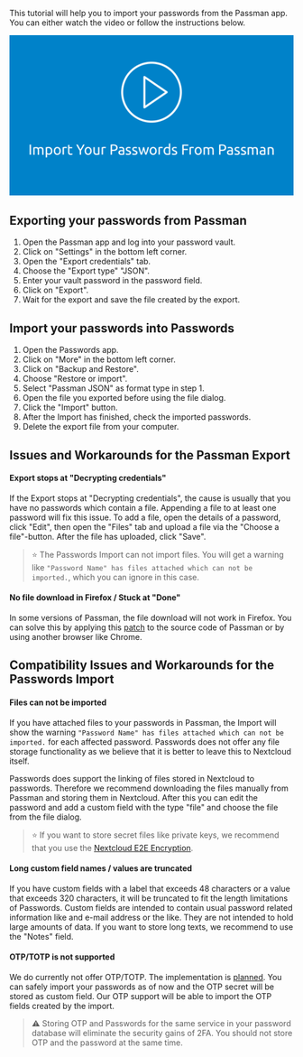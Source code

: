 This tutorial will help you to import your passwords from the Passman app.
You can either watch the video or follow the instructions below.

[![How To: Import your passwords from Passman](../_files/_previews/passman-import.png)](../_files/videos/passman-import.webm)


## Exporting your passwords from Passman
1. Open the Passman app and log into your password vault.
2. Click on "Settings" in the bottom left corner.
3. Open the "Export credentials" tab.
4. Choose the "Export type" "JSON".
5. Enter your vault password in the password field.
6. Click on "Export".
7. Wait for the export and save the file created by the export.

## Import your passwords into Passwords
1. Open the Passwords app.
2. Click on "More" in the bottom left corner.
3. Click on "Backup and Restore".
4. Choose "Restore or import".
5. Select "Passman JSON" as format type in step 1.
6. Open the file you exported before using the file dialog.
7. Click the "Import" button.
8. After the Import has finished, check the imported passwords.
9. Delete the export file from your computer.


## Issues and Workarounds for the Passman Export
#### Export stops at "Decrypting credentials"
If the Export stops at "Decrypting credentials", the cause is usually that you have no passwords which contain a file.
Appending a file to at least one password will fix this issue.
To add a file, open the details of a password, click "Edit", then open the "Files" tab and upload a file via the "Choose a file"-button.
After the file has uploaded, click "Save".

> :star: The Passwords Import can not import files.
> You will get a warning like `"Password Name" has files attached which can not be imported.`, which you can ignore in this case.

#### No file download in Firefox / Stuck at "Done"
In some versions of Passman, the file download will not work in Firefox.
You can solve this by applying this [patch](https://github.com/nextcloud/passman/pull/460/commits/2e64d6c59498da26426933d726f94c21a08cf568) to the source code of Passman or by using another browser like Chrome.

## Compatibility Issues and Workarounds for the Passwords Import
#### Files can not be imported
If you have attached files to your passwords in Passman, the Import will show the warning `"Password Name" has files attached which can not be imported.` for each affected password.
Passwords does not offer any file storage functionality as we believe that it is better to leave this to Nextcloud itself.

Passwords does support the linking of files stored in Nextcloud to passwords.
Therefore we recommend downloading the files manually from Passman and storing them in Nextcloud.
After this you can edit the password and add a custom field with the type "file" and choose the file from the file dialog.

> :star: If you want to store secret files like private keys, we recommend that you use the [Nextcloud E2E Encryption](https://nextcloud.com/endtoend/).

#### Long custom field names / values are truncated
If you have custom fields with a label that exceeds 48 characters or a value that exceeds 320 characters, it will be truncated to fit the length limitations of Passwords.
Custom fields are intended to contain usual password related information like and e-mail address or the like.
They are not intended to hold large amounts of data.
If you want to store long texts, we recommend to use the "Notes" field.

#### OTP/TOTP is not supported
We do currently not offer OTP/TOTP.
The implementation is [planned](https://github.com/marius-wieschollek/passwords/issues/69).
You can safely import your passwords as of now and the OTP secret will be stored as custom field.
Our OTP support will be able to import the OTP fields created by the import.

> :warning: Storing OTP and Passwords for the same service in your password database will eliminate the security gains of 2FA.
> You should not store OTP and the password at the same time.